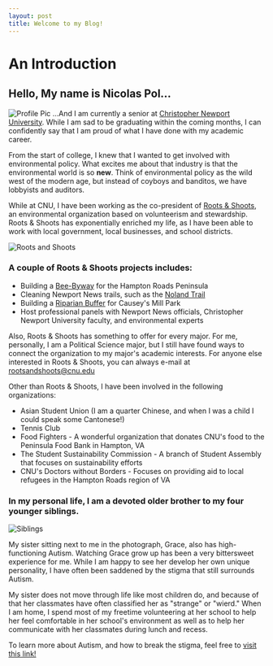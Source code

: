 ```yaml
---
layout: post
title: Welcome to my Blog!
---
```


# An Introduction 
## Hello, My name is Nicolas Pol...
![Profile Pic](https://nicpol16.github.io/Nic-Pol/images/profile.jpg)
...And I am currently a senior at [Christopher Newport University](https://cnu.edu). While I am sad to be graduating within the coming months, I can confidently say that I am proud of what I have done with my academic career. 

From the start of college, I knew that I wanted to get involved with environmental policy. What excites me about that industry is that the environmental world is so **new**. Think of environmental policy as the wild west of the modern age, but instead of coyboys and banditos, we have lobbyists and auditors. 

While at CNU, I have been working as the co-president of [Roots & Shoots](https://cnu.campuslabs.com/engage/organization/rootsandshoots), an environmental organization based on volunteerism and stewardship. Roots & Shoots has exponentially enriched my life, as I have been able to work with local government, local businesses, and school districts. 

![Roots and Shoots](https://nicpol16.github.io/Nic-Pol/images/Roots-and-Shoots.JPG)

### A couple of Roots & Shoots projects includes:
* Building a [Bee-Byway](http://www.beebyway.com) for the Hampton Roads Peninsula
* Cleaning Newport News trails, such as the [Noland Trail](https://www.marinersmuseum.org/park-and-trail/)
* Building a [Riparian Buffer](https://www.extension.iastate.edu/smallfarms/what-riparian-buffer) for Causey's Mill Park 
* Host professional panels with Newport News officials, Christopher Newport University faculty, and environmental experts

Also, Roots & Shoots has something to offer for every major. For me, personally, I am a Political Science major, but I still have found ways to connect the organization to my major's academic interests. For anyone else interested in Roots & Shoots, you can always e-mail at rootsandshoots@cnu.edu

Other than Roots & Shoots, I have been involved in the following organizations:
* Asian Student Union (I am a quarter Chinese, and when I was a child I could speak some Cantonese!)
* Tennis Club 
* Food Fighters - A wonderful organization that donates CNU's food to the Peninsula Food Bank in Hampton, VA
* The Student Sustainability Commission - A branch of Student Assembly that focuses on sustainability efforts
* CNU's Doctors without Borders - Focuses on providing aid to local refugees in the Hampton Roads region of VA

### In my personal life, I am a devoted older brother to my four younger siblings. 

![Siblings](https://nicpol16.github.io/Nic-Pol/images/siblings.JPG)

My sister sitting next to me in the photograph, Grace, also has high-functioning Autism. Watching Grace grow up has been a very bittersweet experience for me. While I am happy to see her develop her own unique personality, I have often been saddened by the stigma that still surrounds Autism. 

My sister does not move through life like most children do, and because of that her classmates have often classified her as "strange" or "wierd." When I am home, I spend most of my freetime volunteering at her school to help her feel comfortable in her school's environment as well as to help her communicate with her classmates during lunch and recess. 

To learn more about Autism, and how to break the stigma, feel free to [visit this link!](https://www.autismspeaks.org)
